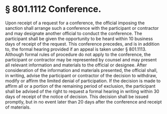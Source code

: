 # § 801.1112   Conference.

Upon receipt of a request for a conference, the official imposing the sanction shall arrange such a conference with the participant or contractor and may designate another official to conduct the conference. The participant shall be given the opportunity to be heard within 10 business days of receipt of the request. This conference precedes, and is in addition to, the formal hearing provided if an appeal is taken under § 801.1113. Although formal rules of procedure do not apply to the conference, the participant or contractor may be represented by counsel and may present all relevant information and materials to the official or designee. After consideration of the information and materials presented, the official shall, in writing, advise the participant or contractor of the decision to withdraw, modify or affirm the limited denial of participation. If the decision is made to affirm all or a portion of the remaining period of exclusion, the participant shall be advised of the right to request a formal hearing in writing within 30 days of receipt of the notice of decision. This decision shall be issued promptly, but in no event later than 20 days after the conference and receipt of materials.




